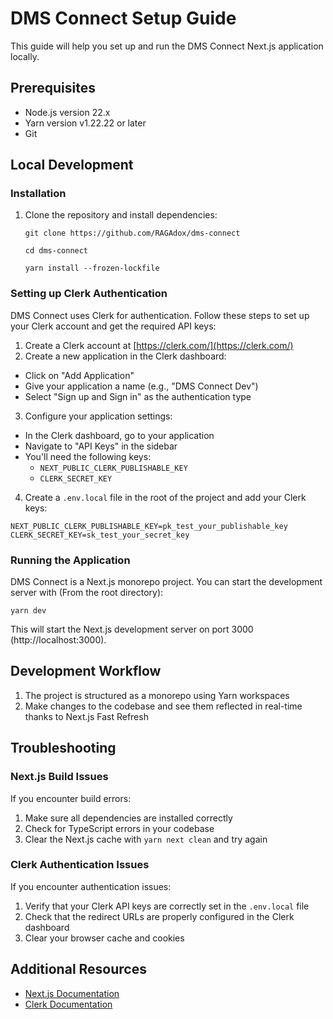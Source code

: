 # DMS Connect Setup Guide

This guide will help you set up and run the DMS Connect Next.js application locally.

## Prerequisites

- Node.js version 22.x
- Yarn version v1.22.22 or later
- Git

## Local Development

### Installation

1. Clone the repository and install dependencies:

   `git clone https://github.com/RAGAdox/dms-connect`

   `cd dms-connect`

   `yarn install --frozen-lockfile`

### Setting up Clerk Authentication

DMS Connect uses Clerk for authentication. Follow these steps to set up your Clerk account and get the required API keys:

1. Create a Clerk account at [https://clerk.com/](https://clerk.com/)
2. Create a new application in the Clerk dashboard:

- Click on "Add Application"
- Give your application a name (e.g., "DMS Connect Dev")
- Select "Sign up and Sign in" as the authentication type

3. Configure your application settings:

- In the Clerk dashboard, go to your application
- Navigate to "API Keys" in the sidebar
- You'll need the following keys:
  - `NEXT_PUBLIC_CLERK_PUBLISHABLE_KEY`
  - `CLERK_SECRET_KEY`

4. Create a `.env.local` file in the root of the project and add your Clerk keys:

```
NEXT_PUBLIC_CLERK_PUBLISHABLE_KEY=pk_test_your_publishable_key
CLERK_SECRET_KEY=sk_test_your_secret_key
```

### Running the Application

DMS Connect is a Next.js monorepo project. You can start the development server with (From the root directory):

```
yarn dev
```

This will start the Next.js development server on port 3000 (http://localhost:3000).

## Development Workflow

1. The project is structured as a monorepo using Yarn workspaces
2. Make changes to the codebase and see them reflected in real-time thanks to Next.js Fast Refresh

## Troubleshooting

### Next.js Build Issues

If you encounter build errors:

1. Make sure all dependencies are installed correctly
2. Check for TypeScript errors in your codebase
3. Clear the Next.js cache with `yarn next clean` and try again

### Clerk Authentication Issues

If you encounter authentication issues:

1. Verify that your Clerk API keys are correctly set in the `.env.local` file
2. Check that the redirect URLs are properly configured in the Clerk dashboard
3. Clear your browser cache and cookies

## Additional Resources

- [Next.js Documentation](https://nextjs.org/docs)
- [Clerk Documentation](https://clerk.com/docs)

